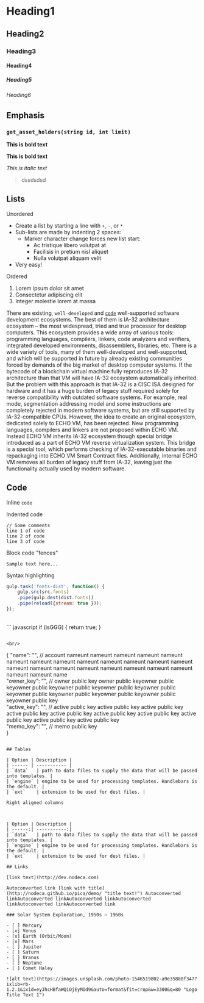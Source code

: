 # Heading1
## Heading2
### Heading3
#### Heading4
##### Heading5
###### Heading6

## Emphasis


### `get_asset_holders(string id, int limit)`

**This is bold text**

__This is bold text__

*This is italic text*

> dssdsdsd


## Lists

Unordered

+ Create a list by starting a line with `+`, `-`, or `*`
+ Sub-lists are made by indenting 2 spaces:
  - Marker character change forces new list start:
    * Ac tristique libero volutpat at
    + Facilisis in pretium nisl aliquet
    - Nulla volutpat aliquam velit
+ Very easy!


Ordered

1. Lorem ipsum dolor sit amet
2. Consectetur adipiscing elit
3. Integer molestie lorem at massa



There are existing, `well-developed` and  [`code`](http://google.by) well-supported software development ecosystems. The best of them is IA-32 architecture ecosystem – the most widespread, tried and true processor for desktop computers. This ecosystem provides a wide array of various tools: programming languages, compilers, linkers, code analyzers and verifiers, integrated developed environments, disassemblers, libraries, etc. There is a wide variety of tools, many of them well-developed and well-supported, and which will be supported in future by already existing communities forced by demands of the big market of desktop computer systems. If the bytecode of a blockchain virtual machine fully reproduces IA-32 architecture than that VM will have IA-32 ecosystem automatically inherited. But the problem with this approach is that IA-32 is a CISC ISA designed for hardware and it has a huge burden of legacy stuff required solely for reverse compatibility with outdated software systems. For example, real mode, segmentation addressing model and some instructions are completely rejected in modern software systems, but are still supported by IA-32-compatible CPUs. However, the idea to create an original ecosystem, dedicated solely to ECHO VM, has been rejected. New programming languages, compilers and linkers are not proposed within ECHO VM. Instead ECHO VM inherits IA-32 ecosystem though special bridge introduced as a part of ECHO VM reverse virtualization system. This bridge is a special tool, which performs checking of IA-32-executable binaries and repackaging into ECHO VM Smart Contract files. Additionally, internal ECHO VM removes all burden of legacy stuff from IA-32, leaving just the functionality actually used by modern software.<br>


## Code

Inline `code`

Indented code

    // Some comments
    line 1 of code
    line 2 of code
    line 3 of code


Block code "fences"

```
Sample text here...
```

Syntax highlighting

``` javascript
gulp.task('fonts-dist', function() {
	gulp.src(src.fonts)
	.pipe(gulp.dest(dist.fonts))
	.pipe(reload({stream: true }));
});

```
<br/>
``` javascript
if (isGGG) {
	return true;
}

```

<br/>
```
{
	"name": "", // account nameunt nameunt nameunt nameunt nameunt nameunt nameunt nameunt nameunt nameunt nameunt nameunt nameunt nameunt nameunt nameunt nameunt nameunt nameunt nameunt nameunt nameunt nameunt name           
	"owner_key": "", // owner public key owner public keyowner public keyowner public keyowner public keyowner public keyowner public keyowner public keyowner public keyowner public keyowner public keyowner public key             
	"active_key": "", // active public key  active public key  active public key  active public key  active public key  active public key  active public key  active public key  active public key  active public key            
	"memo_key": "", // memo public key         
}
```

## Tables

| Option | Description |
| ------ | ----------- |
| `data`   | path to data files to supply the data that will be passed into templates. |
| `engine` | engine to be used for processing templates. Handlebars is the default. |
| `ext`    | extension to be used for dest files. |

Right aligned columns



| Option | Description |
| ------:| -----------:|
| `data`   | path to data files to supply the data that will be passed into templates. |
| `engine` | engine to be used for processing templates. Handlebars is the default. |
| `ext`    | extension to be used for dest files. |

## Links

[link text](http://dev.nodeca.com)

Autoconverted link [link with title](http://nodeca.github.io/pica/demo/ "title text!") Autoconverted linkAutoconverted linkAutoconverted linkAutoconverted linkAutoconverted linkAutoconverted link

### Solar System Exploration, 1950s – 1960s

- [ ] Mercury
- [x] Venus
- [x] Earth (Orbit/Moon)
- [x] Mars
- [ ] Jupiter
- [ ] Saturn
- [ ] Uranus
- [ ] Neptune
- [ ] Comet Haley

![alt text](https://images.unsplash.com/photo-1546519802-a9e35888f347?ixlib=rb-1.2.1&ixid=eyJhcHBfaWQiOjEyMDd9&auto=format&fit=crop&w=3300&q=80 "Logo Title Text 1")
